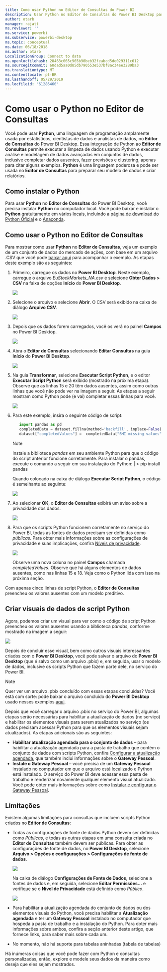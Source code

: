 ```yaml
---
title: Como usar Python no Editor de Consultas do Power BI
description: Usar Python no Editor de Consultas do Power BI Desktop para análise avançada
author: otarb
manager: rajatt
ms.reviewer: ''
ms.service: powerbi
ms.subservice: powerbi-desktop
ms.topic: conceptual
ms.date: 06/18/2018
ms.author: otarb
LocalizationGroup: Connect to data
ms.openlocfilehash: 28463c065c965b90beb32feabcd5de029311c612
ms.sourcegitcommit: 60dad5aa0d85db790553e537bf8ac34ee3289ba3
ms.translationtype: MT
ms.contentlocale: pt-BR
ms.lasthandoff: 05/29/2019
ms.locfileid: "61286460"
---
```

# <a name="using-python-in-query-editor"></a>Como usar o Python no Editor de Consultas
Você pode usar **Python**, uma linguagem de programação amplamente usada por estatísticos, cientistas de dados e analistas de dados, no **Editor de Consultas** do Power BI Desktop. Essa integração de Python ao **Editor de Consultas** permite executar a limpeza de dados usando Python e executar análise e modelagem de dados avançadas em conjuntos de dados, inclusive completar dados ausentes, fazer previsões e clustering, apenas para citar alguns exemplos. **Python** é uma linguagem poderosa e pode ser usada no **Editor de Consultas** para preparar seu modelo de dados e criar relatórios.

## <a name="installing-python"></a>Como instalar o Python
Para usar **Python** no **Editor de Consultas** do Power BI Desktop, você precisa instalar **Python** no computador local. Você pode baixar e instalar o **Python** gratuitamente em vários locais, incluindo a [página de download do Python Oficial](https://www.python.org/) e o [Anaconda](https://anaconda.org/anaconda/python/).

## <a name="using-python-in-query-editor"></a>Como usar o Python no Editor de Consultas
Para mostrar como usar **Python** no **Editor de Consultas**, veja um exemplo de um conjunto de dados do mercado de ações, com base em um arquivo .CSV que você pode [baixar aqui](http://download.microsoft.com/download/F/8/A/F8AA9DC9-8545-4AAE-9305-27AD1D01DC03/EuStockMarkets_NA.csv) para acompanhar o exemplo. As etapas deste exemplo são as seguintes:

1. Primeiro, carregue os dados no **Power BI Desktop**. Neste exemplo, carregue o arquivo *EuStockMarkets_NA.csv* e selecione **Obter Dados > CSV** na faixa de opções **Início** do **Power BI Desktop**.
   
   ![](media/desktop-python-in-query-editor/python-in-query-editor-1.png)
2. Selecione o arquivo e selecione **Abrir**. O CSV será exibido na caixa de diálogo **Arquivo CSV**.
   
   ![](media/desktop-python-in-query-editor/python-in-query-editor-2.png)
3. Depois que os dados forem carregados, você os verá no painel **Campos** no Power BI Desktop.
   
   ![](media/desktop-python-in-query-editor/python-in-query-editor-3.png)
4. Abra o **Editor de Consultas** selecionando **Editar Consultas** na guia **Início** do **Power BI Desktop**.
   
   ![](media/desktop-python-in-query-editor/python-in-query-editor-4.png)
5. Na guia **Transformar**, selecione **Executar Script Python**, e o editor **Executar Script Python** será exibido (mostrado na próxima etapa). Observe que as linhas 15 e 20 têm dados ausentes, assim como outras linhas que você não pode ver na imagem a seguir. As etapas a seguir mostram como Python pode (e vai) completar essas linhas para você.
   
   ![](media/desktop-python-in-query-editor/python-in-query-editor-5.png)
6. Para este exemplo, insira o seguinte código de script:
   
    ```python
       import pandas as pd
       completedData = dataset.fillna(method='backfill', inplace=False)
       dataset["completedValues"] =  completedData["SMI missing values"]
   ```

   > [!NOTE]
   > Instale a biblioteca *pandas* em seu ambiente Python para que o código do script anterior funcione corretamente. Para instalar o pandas, execute o comando a seguir em sua instalação do Python: |      > pip install pandas
   > 
   > 
   
   Quando colocado na caixa de diálogo **Executar Script Python**, o código é semelhante ao seguinte:
   
   ![](media/desktop-python-in-query-editor/python-in-query-editor-5b.png)
7. Ao selecionar **OK**, o **Editor de Consultas** exibirá um aviso sobre a privacidade dos dados.
   
   ![](media/desktop-python-in-query-editor/python-in-query-editor-6.png)
8. Para que os scripts Python funcionem corretamente no serviço do Power BI, todas as fontes de dados precisam ser definidas como *públicas*. Para obter mais informações sobre as configurações de privacidade e suas implicações, confira [Níveis de privacidade](desktop-privacy-levels.md).
   
   ![](media/desktop-python-in-query-editor/python-in-query-editor-7.png)
   
   Observe uma nova coluna no painel **Campos** chamada *completedValues*. Observe que há alguns elementos de dados ausentes, como nas linhas 15 e 18. Veja como o Python lida com isso na próxima seção.
   

Com apenas cinco linhas de script Python, o **Editor de Consultas** preencheu os valores ausentes com um modelo preditivo.

## <a name="creating-visuals-from-python-script-data"></a>Criar visuais de dados de script Python
Agora, podemos criar um visual para ver como o código de script Python preencheu os valores ausentes usando a biblioteca *pandas*, conforme mostrado na imagem a seguir:

![](media/desktop-python-in-query-editor/python-in-query-editor-8.png)

Depois de concluir esse visual, bem como outros visuais interessantes criados com o **Power BI Desktop**, você pode salvar o arquivo do **Power BI Desktop** (que é salvo como um arquivo .pbix) e, em seguida, usar o modelo de dados, inclusive os scripts Python que fazem parte dele, no serviço do Power BI.

> [!NOTE]
> Quer ver um arquivo .pbix concluído com essas etapas concluídas? Você está com sorte: pode baixar o arquivo concluído do **Power BI Desktop** usado nesses exemplos [aqui](http://download.microsoft.com/download/A/B/C/ABCF5589-B88F-49D4-ADEB-4A623589FC09/Complete%20Values%20with%20Python%20in%20PQ.pbix).

Depois que você carregar o arquivo .pbix no serviço do Power BI, algumas etapas serão necessárias para habilitar a atualização de dados (no serviço) e habilitar os elementos visuais para serem atualizados no serviço (os dados precisam acessar Python para que os elementos visuais sejam atualizados). As etapas adicionais são as seguintes:

* **Habilitar atualização agendada para o conjunto de dados** – para habilitar a atualização agendada para a pasta de trabalho que contém o conjunto de dados com scripts Python, confira [Configurar a atualização agendada](refresh-scheduled-refresh.md), que também inclui informações sobre o **Gateway Pessoal**.
* **Instale o Gateway Pessoal** – você precisa de um **Gateway Pessoal** instalado no computador em que o arquivo está localizado e Python está instalado. O serviço do Power BI deve acessar essa pasta de trabalho e renderizar novamente qualquer elemento visual atualizado. Você pode obter mais informações sobre como [Instalar e configurar o Gateway Pessoal](personal-gateway.md).

## <a name="limitations"></a>Limitações
Existem algumas limitações para consultas que incluem scripts Python criados no **Editor de Consultas**:

* Todas as configurações de fonte de dados Python devem ser definidas como *Públicas*, e todas as outras etapas em uma consulta criada no **Editor de Consultas** também devem ser públicas. Para obter as configurações de fonte de dados, no **Power BI Desktop**, selecione **Arquivo > Opções e configurações > Configurações de fonte de dados**.
  
  ![](media/desktop-python-in-query-editor/python-in-query-editor-9.png)
  
  Na caixa de diálogo **Configurações de Fonte de Dados**, selecione a fontes de dados e, em seguida, selecione **Editar Permissões...** e verifique se o **Nível de Privacidade** está definido como *Público*.
  
  ![](media/desktop-python-in-query-editor/python-in-query-editor-10.png)    
* Para habilitar a atualização agendada do conjunto de dados ou dos elementos visuais do Python, você precisa habilitar a **Atualização agendada** e ter um **Gateway Pessoal** instalado no computador que hospeda a pasta de trabalho e a instalação do Python. Para obter mais informações sobre ambos, confira a seção anterior deste artigo, que fornece links, para saber mais sobre cada um.
* No momento, não há suporte para tabelas aninhadas (tabela de tabelas) 

Há inúmeras coisas que você pode fazer com Python e consultas personalizadas, então, explore e modele seus dados da maneira como deseja que eles sejam mostrados.

